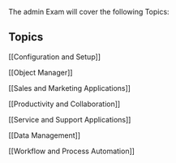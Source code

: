 The admin Exam will cover the following Topics:



## Topics

[[Configuration and Setup]]

[[Object Manager]]

[[Sales and Marketing Applications]]

[[Productivity and Collaboration]]

[[Service and Support Applications]]

[[Data Management]]

[[Workflow and Process Automation]]